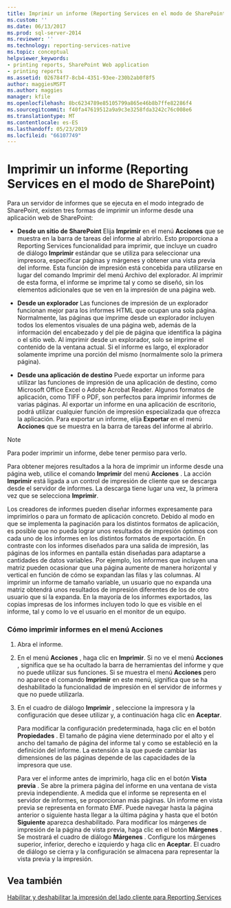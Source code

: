 ```yaml
---
title: Imprimir un informe (Reporting Services en el modo de SharePoint) | Microsoft Docs
ms.custom: ''
ms.date: 06/13/2017
ms.prod: sql-server-2014
ms.reviewer: ''
ms.technology: reporting-services-native
ms.topic: conceptual
helpviewer_keywords:
- printing reports, SharePoint Web application
- printing reports
ms.assetid: 026784f7-8cb4-4351-93ee-230b2ab0f8f5
author: maggiesMSFT
ms.author: maggies
manager: kfile
ms.openlocfilehash: 8bc6234789e85105799a865e46b8b7ffe82286f4
ms.sourcegitcommit: f40fa47619512a9a9c3e3258fda3242c76c008e6
ms.translationtype: MT
ms.contentlocale: es-ES
ms.lasthandoff: 05/23/2019
ms.locfileid: "66107749"
---
```

# <a name="print-a-report-reporting-services-in-sharepoint-mode"></a>Imprimir un informe (Reporting Services en el modo de SharePoint)
  Para un servidor de informes que se ejecuta en el modo integrado de SharePoint, existen tres formas de imprimir un informe desde una aplicación web de SharePoint:  
  
-   **Desde un sitio de SharePoint** Elija **Imprimir** en el menú **Acciones** que se muestra en la barra de tareas del informe al abrirlo. Esto proporciona a Reporting Services funcionalidad para imprimir, que incluye un cuadro de diálogo **Imprimir** estándar que se utiliza para seleccionar una impresora, especificar páginas y márgenes y obtener una vista previa del informe. Esta función de impresión está concebida para utilizarse en lugar del comando Imprimir del menú Archivo del explorador. Al imprimir de esta forma, el informe se imprime tal y como se diseñó, sin los elementos adicionales que se ven en la impresión de una página web.  
  
-   **Desde un explorador** Las funciones de impresión de un explorador funcionan mejor para los informes HTML que ocupan una sola página. Normalmente, las páginas que imprime desde un explorador incluyen todos los elementos visuales de una página web, además de la información del encabezado y del pie de página que identifica la página o el sitio web. Al imprimir desde un explorador, solo se imprime el contenido de la ventana actual. Si el informe es largo, el explorador solamente imprime una porción del mismo (normalmente solo la primera página).  
  
-   **Desde una aplicación de destino** Puede exportar un informe para utilizar las funciones de impresión de una aplicación de destino, como Microsoft Office Excel o Adobe Acrobat Reader. Algunos formatos de aplicación, como TIFF o PDF, son perfectos para imprimir informes de varias páginas. Al exportar un informe en una aplicación de escritorio, podrá utilizar cualquier función de impresión especializada que ofrezca la aplicación. Para exportar un informe, elija **Exportar** en el menú **Acciones** que se muestra en la barra de tareas del informe al abrirlo.  
  
> [!NOTE]  
>  Para poder imprimir un informe, debe tener permiso para verlo.  
  
 Para obtener mejores resultados a la hora de imprimir un informe desde una página web, utilice el comando **Imprimir** del menú **Acciones** . La acción **Imprimir** está ligada a un control de impresión de cliente que se descarga desde el servidor de informes. La descarga tiene lugar una vez, la primera vez que se selecciona **Imprimir**.  
  
 Los creadores de informes pueden diseñar informes expresamente para imprimirlos o para un formato de aplicación concreto. Debido al modo en que se implementa la paginación para los distintos formatos de aplicación, es posible que no pueda lograr unos resultados de impresión óptimos con cada uno de los informes en los distintos formatos de exportación. En contraste con los informes diseñados para una salida de impresión, las páginas de los informes en pantalla están diseñadas para adaptarse a cantidades de datos variables. Por ejemplo, los informes que incluyen una matriz pueden ocasionar que una página aumente de manera horizontal y vertical en función de cómo se expandan las filas y las columnas. Al imprimir un informe de tamaño variable, un usuario que no expanda una matriz obtendrá unos resultados de impresión diferentes de los de otro usuario que sí la expanda. En la mayoría de los informes exportados, las copias impresas de los informes incluyen todo lo que es visible en el informe, tal y como lo ve el usuario en el monitor de un equipo.  
  
### <a name="how-to-print-reports-from-the-actions-menu"></a>Cómo imprimir informes en el menú Acciones  
  
1.  Abra el informe.  
  
2.  En el menú **Acciones** , haga clic en **Imprimir**. Si no ve el menú **Acciones** , significa que se ha ocultado la barra de herramientas del informe y que no puede utilizar sus funciones. Si se muestra el menú **Acciones** pero no aparece el comando **Imprimir** en este menú, significa que se ha deshabilitado la funcionalidad de impresión en el servidor de informes y que no puede utilizarla.  
  
3.  En el cuadro de diálogo **Imprimir** , seleccione la impresora y la configuración que desee utilizar y, a continuación haga clic en **Aceptar**.  
  
     Para modificar la configuración predeterminada, haga clic en el botón **Propiedades** . El tamaño de página viene determinado por el alto y el ancho del tamaño de página del informe tal y como se estableció en la definición del informe. La extensión a la que puede cambiar las dimensiones de las páginas depende de las capacidades de la impresora que use.  
  
     Para ver el informe antes de imprimirlo, haga clic en el botón **Vista previa** . Se abre la primera página del informe en una ventana de vista previa independiente. A medida que el informe se representa en el servidor de informes, se proporcionan más páginas. Un informe en vista previa se representa en formato EMF. Puede navegar hasta la página anterior o siguiente hasta llegar a la última página y hasta que el botón **Siguiente** aparezca deshabilitado. Para modificar los márgenes de impresión de la página de vista previa, haga clic en el botón **Márgenes** . Se mostrará el cuadro de diálogo **Márgenes** . Configure los márgenes superior, inferior, derecho e izquierdo y haga clic en **Aceptar**. El cuadro de diálogo se cierra y la configuración se almacena para representar la vista previa y la impresión.  
  
## <a name="see-also"></a>Vea también  
 [Habilitar y deshabilitar la impresión del lado cliente para Reporting Services](../report-server/enable-and-disable-client-side-printing-for-reporting-services.md)  
  
  

